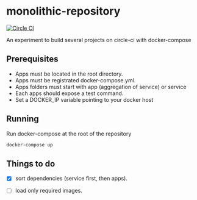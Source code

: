 # monolithic-repository

[![Circle CI](https://circleci.com/gh/dstendardi/monolithic-repository.svg?style=shield)](https://circleci.com/gh/dstendardi/monolithic-repository)

An experiment to build several projects on circle-ci with docker-compose

## Prerequisites

- Apps must be located in the root directory.
- Apps must be registrated docker-compose.yml.
- Apps folders must start with app (aggregation of service) or service
- Each apps should expose a test command.
- Set a DOCKER_IP variable pointing to your docker host

## Running

Run docker-compose at the root of the repository

```bash
docker-compose up 
```

## Things to do

- [x] sort dependencies (service first, then apps). 
- [ ] load only required images. 


